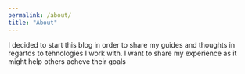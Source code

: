 ```yaml
---
permalink: /about/
title: "About"
---
```


I decided to start this blog in order to share my guides and thoughts in regartds to tehnologies I work with. I want to share my experience as it might help others acheve their goals